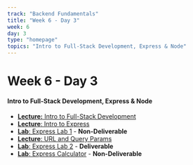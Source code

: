 ```yaml
---
track: "Backend Fundamentals"
title: "Week 6 - Day 3"
week: 6
day: 3
type: "homepage"
topics: "Intro to Full-Stack Development, Express & Node"
---
```


# Week 6 - Day 3

#### Intro to Full-Stack Development, Express & Node

- [**Lecture:** Intro to Full-Stack Development](/backend-fundamentals/week-6/day-3/lecture-materials/intro-to-full-stack-development/)
- [**Lecture**: Intro to Express](/backend-fundamentals/week-6/day-3/lecture-materials/intro-to-express/)
- [**Lab**: Express Lab 1](/backend-fundamentals/week-6/day-3/labs/express-lab-1/) - **Non-Deliverable**
- [**Lecture**: URL and Query Params](/backend-fundamentals/week-6/day-3/lecture-materials/url-and-query-params)
- [**Lab**: Express Lab 2](/backend-fundamentals/week-6/day-3/labs/express-lab-2/) - **Deliverable**
- [**Lab**: Express Calculator](/backend-fundamentals/week-6/day-3/labs/express-calculator/) - **Non-Deliverable**
